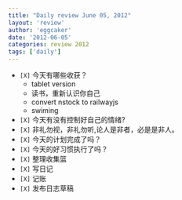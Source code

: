 ```yaml
---
title: "Daily review June 05, 2012" 
layout: 'review'
author: 'eggcaker'
date: '2012-06-05'
categories: review 2012
tags: ['daily']
---
```



  * `[X]` 今天有哪些收获？ 
    * tablet version 
    * 读书，重新认识你自己 
    * convert nstock to railwayjs 
    * swiming 
  * `[X]` 今天有没有控制好自己的情绪? 
  * `[X]` 非礼勿视，非礼勿听,论人是非者，必是是非人。 
  * `[X]` 今天的计划完成了吗？ 
  * `[X]` 今天的好习惯执行了吗？ 
  * `[X]` 整理收集篮 
  * `[X]` 写日记 
  * `[X]` 记账 
  * `[X]` 发布日志草稿 

